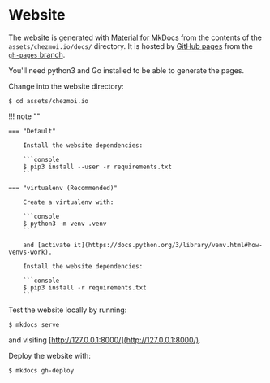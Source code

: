 # Website

The [website](https://chezmoi.io) is generated with [Material for
MkDocs](https://squidfunk.github.io/mkdocs-material/) from the contents of the
`assets/chezmoi.io/docs/` directory. It is hosted by [GitHub pages](https://pages.github.com/) from
the [`gh-pages` branch](https://github.com/twpayne/chezmoi/tree/gh-pages).

You'll need python3 and Go installed to be able to generate the pages.

Change into the website directory:

```console
$ cd assets/chezmoi.io
```

!!! note ""

    === "Default"

        Install the website dependencies:

        ```console
        $ pip3 install --user -r requirements.txt
        ```

    === "virtualenv (Recommended)"

        Create a virtualenv with:

        ```console
        $ python3 -m venv .venv
        ```

        and [activate it](https://docs.python.org/3/library/venv.html#how-venvs-work).

        Install the website dependencies:

        ```console
        $ pip3 install -r requirements.txt
        ```

Test the website locally by running:

```console
$ mkdocs serve
```

and visiting [http://127.0.0.1:8000/](http://127.0.0.1:8000/).

Deploy the website with:

```console
$ mkdocs gh-deploy
```
